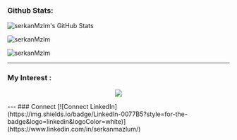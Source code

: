 ### Github Stats:
<p>
  <img align="center" alt="serkanMzlm's GitHub Stats" src="https://github-readme-stats.vercel.app/api?username=serkanMzlm&show_icons=true&include_all_commits=false&count_private=true&title_color=ff652f&icon_color=FFE400&bg_color=09131B&text_color=ffffff&border_color=0c1a25&card_width=800" />
</p>

<p align="left">
 <img align="center" src="https://github-readme-streak-stats.herokuapp.com/?user=serkanMzlm&theme=dark&background=09131B&card_width=800" alt="serkanMzlm" /> 
</p>

<!-- <p>
   <img align="top" src="https://github-readme-stats.vercel.app/api/top-langs?username=serkanMzlm&show_icons=true&locale=en&layout=compact&title_color=ff652f&icon_color=FFE400&bg_color=09131B&text_color=ffffff&border_color=0c1a25&card_width=450" alt="serkanMzlm" />
</p>  -->

<p>
   <img align="top" src="https://github-readme-stats.vercel.app/api/top-langs/?username=serkanMzlm&title_color=ff652f&icon_color=FFE400&bg_color=09131B&text_color=ffffff&border_color=0c1a25&card_width=800" alt="serkanMzlm" />
 
</p>

---
### My Interest :
<p align="center">
  <a href="https://skillicons.dev">
    <img src="https://skillicons.dev/icons?i=c,cpp,py,qt,cmake,bash,linux,ros,md,raspberrypi,arduino,git,github,vscode" />
  </a>
</p>
<!-- <p align="center">
  <a href="https://skillicons.dev">
    <img src="https://skillicons.dev/icons?i=ros,md,raspberrypi,arduino,git,github,vscode" />
  </a>
</p> -->
---
### Connect
[![Connect LinkedIn](https://img.shields.io/badge/LinkedIn-0077B5?style=for-the-badge&logo=linkedin&logoColor=white)](https://www.linkedin.com/in/serkanmazlum/)
<br />


